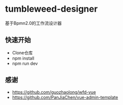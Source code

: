 # tumbleweed-designer

基于Bpmn2.0的工作流设计器

## 快速开始

- Clone仓库
- npm install
- npm run dev

## 感谢

- https://github.com/guozhaolong/wfd-vue
- https://github.com/PanJiaChen/vue-admin-template